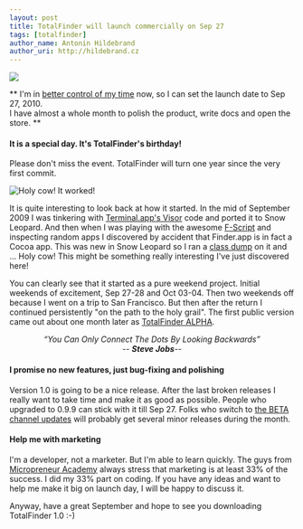 ```yaml
---
layout: post
title: TotalFinder will launch commercially on Sep 27
tags: [totalfinder]
author_name: Antonin Hildebrand
author_uri: http://hildebrand.cz
---
```


<img src="{{site.url}}/base/img/icons/totalfinder-64.png" class="intro-icon"/>

** I'm in [better control of my time](/totalfinder-has-fulltime-developer) now, so I can set the launch date to Sep 27, 2010.<br>I have almost a whole month to polish the product, write docs and open the store. **

#### It is a special day. It's TotalFinder's birthday!

Please don't miss the event. TotalFinder will turn one year since the very first commit.

<img class="clear blog-image-full" src="{{site.url}}/images/totalfinder-first-commit.png" title="Holy cow! It worked!">

It is quite interesting to look back at how it started. In the mid of September 2009 I was tinkering with <a href="http://visor.binaryage.com">Terminal.app's Visor</a> code and ported it to Snow Leopard. And then when I was playing with the awesome <a href="http://www.fscript.org">F-Script</a> and inspecting random apps I discovered by accident that Finder.app is in fact a Cocoa app. This was new in Snow Leopard so I ran a [class dump](http://www.codethecode.com/projects/class-dump) on it and ... Holy cow! This might be something really interesting I've just discovered here!

You can clearly see that it started as a pure weekend project. Initial weekends of excitement, Sep 27-28 and Oct 03-04. Then two weekends off because I went on a trip to San Francisco. But then after the return I continued persistently "on the path to the holy grail". The first public version came out about one month later as <a href="http://blog.binaryage.com/totalfinder-alpha">TotalFinder ALPHA</a>.

<div style="text-align:center">
    <div><i>“You Can Only Connect The Dots By Looking Backwards”</i></div>
    <div><i>-- <b>Steve Jobs</b>--</i></div>
</div>

#### I promise no new features, just bug-fixing and polishing

Version 1.0 is going to be a nice release. After the last broken releases I really want to take time and make it as good as possible. People who upgraded to 0.9.9 can stick with it till Sep 27. Folks who switch to <a href="">the BETA channel updates</a> will probably get several minor releases during the month.

#### Help me with marketing

I'm a developer, not a marketer. But I'm able to learn quickly. The guys from [Micropreneur Academy](http://www.micropreneur.com/) always stress that marketing is at least 33% of the success. I did my 33% part on coding. If you have any ideas and want to help me make it big on launch day, I will be happy to discuss it.

Anyway, have a great September and hope to see you downloading TotalFinder 1.0 :-)